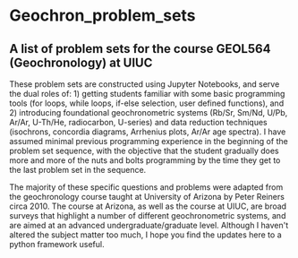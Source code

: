 # Geochron_problem_sets
## A list of problem sets for the course GEOL564 (Geochronology) at UIUC

These problem sets are constructed using Jupyter Notebooks, and serve the dual roles of: 1) getting students familiar with some basic programming tools (for loops, while loops, if-else selection, user defined functions), and 2) introducing foundational geochronometric systems (Rb/Sr, Sm/Nd, U/Pb, Ar/Ar, U-Th/He, radiocarbon, U-series) and data reduction techniques (isochrons, concordia diagrams, Arrhenius plots, Ar/Ar age spectra). I have assumed minimal previous programming experience in the beginning of the problem set sequence, with the objective that the student gradually does more and more of the nuts and bolts programming by the time they get to the last problem set in the sequence.

The majority of these specific questions and problems were adapted from the geochronology course taught at University of Arizona by Peter Reiners circa 2010. The course at Arizona, as well as the course at UIUC, are broad surveys that highlight a number of different geochronometric systems, and are aimed at an advanced undergraduate/graduate level. Although I haven't altered the subject matter too much, I hope you find the updates here to a python framework useful.
